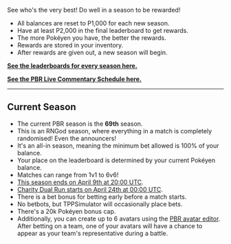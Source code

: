 See who's the very best! Do well in a season to be rewarded!

* All balances are reset to P1,000 for each new season.
* Have at least P2,000 in the final leaderboard to get rewards.
* The more Pokéyen you have, the better the rewards.
* Rewards are stored in your inventory.
* After rewards are given out, a new season will begin.

[**See the leaderboards for every season here.**](https://twitchplayspokemon.tv/leaderboard)

[**See the PBR Live Commentary Schedule here.**](https://calendar.google.com/calendar/r?cid=Z2prZzl1bHE4anFjaG5hZmJpNTR1bnVxa3NAZ3JvdXAuY2FsZW5kYXIuZ29vZ2xlLmNvbQ)
*****
## Current Season

* The current PBR season is the **69th** season.
* This is an RNGod season, where everything in a match is completely randomised! Even the announcers!
* It's an all-in season, meaning the minimum bet allowed is 100% of your balance.
* Your place on the leaderboard is determined by your current Pokéyen balance.
* Matches can range from 1v1 to 6v6!
* [This season ends on April 9th at 20:00 UTC](https://www.timeanddate.com/countdown/generic?iso=20220409T2000&p0=1440&msg=Season%2069%20End&font=cursive&csz=1).
* [Charity Dual Run starts on April 24th at 00:00 UTC](https://www.timeanddate.com/countdown/generic?iso=20220424&p0=1440&msg=Charity%20Dual%20Run&font=cursive&csz=1).
* There is a bet bonus for betting early before a match starts.
* No betbots, but TPPSimulator will occasionally place bets.
* There's a 20k Pokéyen bonus cap.
* Additionally, you can create up to 6 avatars using the [PBR avatar editor](https://twitchplayspokemon.tv/avatars). After betting on a team, one of your avatars will have a chance to appear as your team's representative during a battle.